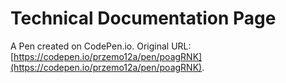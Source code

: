 # Technical Documentation Page

A Pen created on CodePen.io. Original URL: [https://codepen.io/przemo12a/pen/poagRNK](https://codepen.io/przemo12a/pen/poagRNK).

